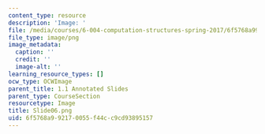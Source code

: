 ```yaml
---
content_type: resource
description: 'Image: '
file: /media/courses/6-004-computation-structures-spring-2017/6f5768a992170055f44cc9cd93895157_Slide06.png
file_type: image/png
image_metadata:
  caption: ''
  credit: ''
  image-alt: ''
learning_resource_types: []
ocw_type: OCWImage
parent_title: 1.1 Annotated Slides
parent_type: CourseSection
resourcetype: Image
title: Slide06.png
uid: 6f5768a9-9217-0055-f44c-c9cd93895157
---
```

